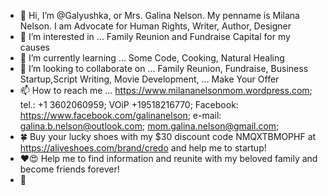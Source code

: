 - 👋 Hi, I’m @Galyushka, or Mrs. Galina Nelson. My penname is Milana Nelson. I am Advocate for Human Rights, Writer, Author, Designer
- 👀 I’m interested in ... Family Reunion and Fundraise Capital for my causes
- 🌱 I’m currently learning ... Some Code, Cooking, Natural Healing
- 💞️ I’m looking to collaborate on ... Family Reunion, Fundraise, Business Startup,Script Writing, Movie Development, ... Make Your Offer
- 📫 How to reach me ... https://www.milananelsonmom.wordpress.com; tel.: +1 3602060959; VOiP +19518216770; Facebook: https://www.facebook.com/galinanelson; e-mail: galina.b.nelson@outlook.com; mom.galina.nelson@gmail.com;
- 🍀 Buy your lucky shoes with my $30 discount code NMQXTBMOPHF at https://aliveshoes.com/brand/credo and help me to startup! 
- ❤️😍 Help me to find information and reunite with my beloved family and become friends forever! 
- 🔐
<!---
Galyushka/Galyushka is a ✨ special ✨ repository because its `README.md` (this file) appears on your GitHub profile.
You can click the Preview link to take a look at your changes.
--->
